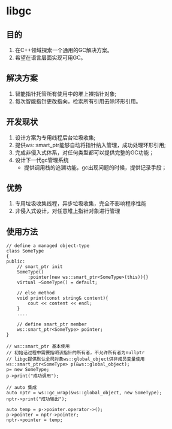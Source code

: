# libgc
## 目的
1. 在C++领域探索一个通用的GC解决方案。
2. 希望在语言层面实现可用GC。

## 解决方案
1. 智能指针托管所有使用中的堆上裸指针对象;
2. 每次智能指针更改指向，检索所有引用去除环形引用。

## 开发现状
1. 设计方案为专用线程后台垃圾收集;
2. 提供ws::smart_ptr能够自动将指针纳入管理，成功处理环形引用;
3. 完成非侵入式体系，对任何类型都可以提供完整的GC功能；
3. 设计下一代gc管理系统
    * 提供调用栈的追溯功能，gc出现问题的时候，提供记录手段；

## 优势
1. 专用垃圾收集线程，异步垃圾收集，完全不影响程序性能
2. 非侵入式设计，对任意堆上指针对象进行管理


## 使用方法
```
// define a managed object-type
class SomeType
{
public:
    // smart_ptr init
    SomeType()
        :pointer(new ws::smart_ptr<SomeType>(this)){}
    virtual ~SomeType() = default;

    // else method
    void print(const string& content){
        cout << content << endl;
    }
    ....

    // define smart_ptr member
    ws::smart_ptr<SomeType> pointer;
}

// ws::smart_ptr 基本使用
// 初始话过程中需要指明该指针的所有者，不允许所有者为nullptr
// libgc提供默认全局对象ws::global_object供非成员变量使用
ws::smart_ptr<SomeType> p(&ws::global_object);
p= new SomeType;
p->print("成功调用");

// auto 集成
auto nptr = ws::gc_wrap(&ws::global_object, new SomeType);
nptr->print("成功输出");

auto temp = p->pointer.operator->();
p->pointer = nptr->pointer;
nptr->pointer = temp;

```